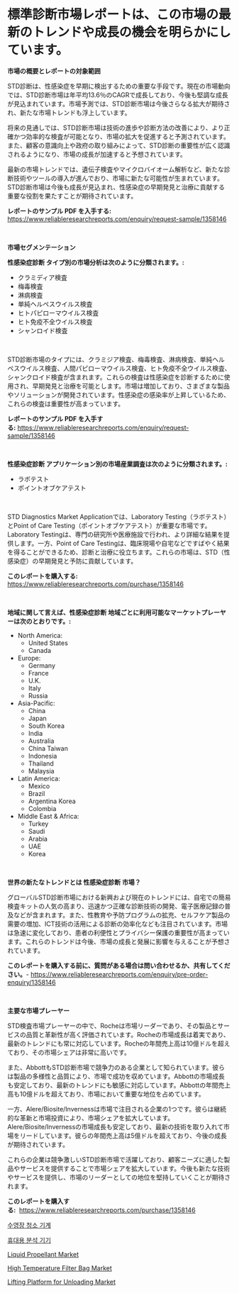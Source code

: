 <p><h1>標準診断市場レポートは、この市場の最新のトレンドや成長の機会を明らかにしています。</h1></p><p><strong>市場の概要とレポートの対象範囲</strong></p>
<p><p>STD診断は、性感染症を早期に検出するための重要な手段です。現在の市場動向では、STD診断市場は年平均13.6％のCAGRで成長しており、今後も堅調な成長が見込まれています。市場予測では、STD診断市場は今後さらなる拡大が期待され、新たな市場トレンドも浮上しています。</p><p>将来の見通しでは、STD診断市場は技術の進歩や診断方法の改善により、より正確かつ効率的な検査が可能となり、市場の拡大を促進すると予測されています。また、顧客の意識向上や政府の取り組みによって、STD診断の重要性が広く認識されるようになり、市場の成長が加速すると予想されています。</p><p>最新の市場トレンドでは、遺伝子検査やマイクロバイオーム解析など、新たな診断技術やツールの導入が進んでおり、市場に新たな可能性が生まれています。STD診断市場は今後も成長が見込まれ、性感染症の早期発見と治療に貢献する重要な役割を果たすことが期待されています。</p></p>
<p><strong>レポートのサンプル PDF を入手する:</strong> <a href="https://www.reliableresearchreports.com/enquiry/request-sample/1358146">https://www.reliableresearchreports.com/enquiry/request-sample/1358146</a></p>
<p>&nbsp;</p>
<p><strong>市場セグメンテーション</strong></p>
<p><strong>性感染症診断 タイプ別の市場分析は次のように分類されます。:</strong></p>
<p><ul><li>クラミディア検査</li><li>梅毒検査</li><li>淋病検査</li><li>単純ヘルペスウイルス検査</li><li>ヒトパピローマウイルス検査</li><li>ヒト免疫不全ウイルス検査</li><li>シャンロイド検査</li></ul></p>
<p>&nbsp;</p>
<p><p>STD診断市場のタイプには、クラミジア検査、梅毒検査、淋病検査、単純ヘルペスウイルス検査、人間パピローマウイルス検査、ヒト免疫不全ウイルス検査、シャンクロイド検査が含まれます。これらの検査は性感染症を診断するために使用され、早期発見と治療を可能とします。市場は増加しており、さまざまな製品やソリューションが開発されています。性感染症の感染率が上昇しているため、これらの検査は重要性が高まっています。</p></p>
<p><strong>レポートのサンプル PDF を入手する:</strong>&nbsp;<a href="https://www.reliableresearchreports.com/enquiry/request-sample/1358146">https://www.reliableresearchreports.com/enquiry/request-sample/1358146</a></p>
<p>&nbsp;</p>
<p><strong> 性感染症診断 アプリケーション別の市場産業調査は次のように分類されます。:</strong></p>
<p><ul><li>ラボテスト</li><li>ポイントオブケアテスト</li></ul></p>
<p>&nbsp;</p>
<p><p>STD Diagnostics Market Applicationでは、Laboratory Testing（ラボテスト）とPoint of Care Testing（ポイントオブケアテスト）が重要な市場です。Laboratory Testingは、専門の研究所や医療施設で行われ、より詳細な結果を提供します。一方、Point of Care Testingは、臨床現場や自宅などですばやく結果を得ることができるため、診断と治療に役立ちます。これらの市場は、STD（性感染症）の早期発見と予防に貢献しています。</p></p>
<p><strong>このレポートを購入する:</strong>&nbsp; <a href="https://www.reliableresearchreports.com/purchase/1358146">https://www.reliableresearchreports.com/purchase/1358146</a></p>
<p>&nbsp;</p>
<p><strong>地域に関して言えば、性感染症診断 地域ごとに利用可能なマーケットプレーヤーは次のとおりです。:</strong></p>
<p><ul>
    <li>
        North America:
        <ul>
            <li>United States</li>
            <li>Canada</li>
        </ul>
    </li>
    <li>
        Europe:
        <ul>
            <li>Germany</li>
            <li>France</li>
            <li>U.K.</li>
            <li>Italy</li>
            <li>Russia</li>
        </ul>
    </li>
    <li>
        Asia-Pacific:
        <ul>
            <li>China</li>
            <li>Japan</li>
            <li>South Korea</li>
            <li>India</li>
            <li>Australia</li>
            <li>China Taiwan</li>
            <li>Indonesia</li>
            <li>Thailand</li>
            <li>Malaysia</li>
        </ul>
    </li>
    <li>
        Latin America:
        <ul>
            <li>Mexico</li>
            <li>Brazil</li>
            <li>Argentina Korea</li>
            <li>Colombia</li>
        </ul>
    </li>
    <li>
        Middle East & Africa:
        <ul>
            <li>Turkey</li>
            <li>Saudi</li>
            <li>Arabia</li>
            <li>UAE</li>
            <li>Korea</li>
        </ul>
    </li>
    </ul></p>
<p>&nbsp;</p>
<p><strong>世界の新たなトレンドとは 性感染症診断 市場？</strong></p>
<p><p>グローバルSTD診断市場における新興および現在のトレンドには、自宅での簡易検査キットの人気の高まり、迅速かつ正確な診断技術の開発、電子医療記録の普及などが含まれます。また、性教育や予防プログラムの拡充、セルフケア製品の需要の増加、ICT技術の活用による診断の効率化なども注目されています。市場は急速に変化しており、患者の利便性とプライバシー保護の重要性が高まっています。これらのトレンドは今後、市場の成長と発展に影響を与えることが予想されています。</p></p>
<p><strong>このレポートを購入する前に、質問がある場合は問い合わせるか、共有してください。</strong>- <a href="https://www.reliableresearchreports.com/enquiry/pre-order-enquiry/1358146">https://www.reliableresearchreports.com/enquiry/pre-order-enquiry/1358146</a></p>
<p>&nbsp;</p>
<p><strong>主要な市場プレーヤー</strong></p>
<p><p>STD検査市場プレーヤーの中で、Rocheは市場リーダーであり、その製品とサービスの品質と革新性が高く評価されています。Rocheの市場成長は着実であり、最新のトレンドにも常に対応しています。Rocheの年間売上高は10億ドルを超えており、その市場シェアは非常に高いです。</p><p>また、AbbottもSTD診断市場で競争力のある企業として知られています。彼らは製品の多様性と品質により、市場で成功を収めています。Abbottの市場成長も安定しており、最新のトレンドにも敏感に対応しています。Abbottの年間売上高も10億ドルを超えており、市場において重要な地位を占めています。</p><p>一方、Alere/Biosite/Invernessは市場で注目される企業の1つです。彼らは継続的な革新と市場投資により、市場シェアを拡大しています。Alere/Biosite/Invernessの市場成長も安定しており、最新の技術を取り入れて市場をリードしています。彼らの年間売上高は5億ドルを超えており、今後の成長が期待されています。</p><p>これらの企業は競争激しいSTD診断市場で活躍しており、顧客ニーズに適した製品やサービスを提供することで市場シェアを拡大しています。今後も新たな技術やサービスを提供し、市場のリーダーとしての地位を堅持していくことが期待されます。</p></p>
<p><strong>このレポートを購入する:</strong>&nbsp;&nbsp;<a href="https://www.reliableresearchreports.com/purchase/1358146">https://www.reliableresearchreports.com/purchase/1358146</a></p>
<p><p><a href="https://github.com/vs2869dizt0/Market-Research-Report-List-1/blob/main/1030454192807.md">수영장 청소 기계</a></p><p><a href="https://github.com/sougarounis/Market-Research-Report-List-2/blob/main/2939027192808.md">휴대용 분석 기기</a></p><p><a href="https://github.com/gdfhhhj/Market-Research-Report-List-3/blob/main/liquid-propellant-market.md">Liquid Propellant Market</a></p><p><a href="https://github.com/RichRobinson5/Market-Research-Report-List-4/blob/main/high-temperature-filter-bag-market.md">High Temperature Filter Bag Market</a></p><p><a href="https://spotless-saver-8fd.notion.site/Lifting-Platform-for-Unloading-Market-Research-Report-Reveals-The-Latest-Trends-And-Opportunities-of-3c3be8f9aace46e99146b3fae2a9266e">Lifting Platform for Unloading Market</a></p></p>
